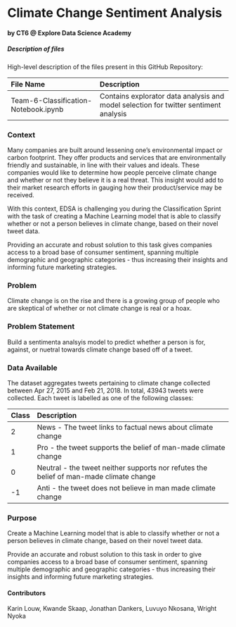 # Climate Change Sentiment Analysis
#### by CT6 @ Explore Data Science Academy 

##### Description of files

High-level description of the files present in this GitHub Repository:

| File Name                    | Description                                                                                                   |
| :--------------------------- | :------------------------------------------------------------------------------------------------------------ |
| Team-6-Classification-Notebook.ipynb                 | Contains explorator data analysis and model selection for twitter sentiment analysis   |



### Context
Many companies are built around lessening one’s environmental impact or carbon footprint. They offer products and services that are environmentally friendly and sustainable, in line with their values and ideals. These companies would like to determine how people perceive climate change and whether or not they believe it is a real threat. This insight would add to their market research efforts in gauging how their product/service may be received.

With this context, EDSA is challenging you during the Classification Sprint with the task of creating a Machine Learning model that is able to classify whether or not a person believes in climate change, based on their novel tweet data.

Providing an accurate and robust solution to this task gives companies access to a broad base of consumer sentiment, spanning multiple demographic and geographic categories - thus increasing their insights and informing future marketing strategies.

### Problem

Climate change is on the rise and there is a growing group of people who are skeptical of whether or not climate change is real or a hoax.

### Problem Statement

Build a sentimenta analsyis model to predict whether a person is for, against, or nuetral towards climate change based off of a tweet.

### Data Available

The dataset aggregates tweets pertaining to climate change collected between Apr 27, 2015 and Feb 21, 2018. In total, 43943 tweets were collected. Each tweet is labelled as one of the following classes:


| Class                    | Description                                                                                                   |
| :--------------------------- | :------------------------------------------------------------------------------------------------------------ |
| 2                 | News - The tweet links to factual news about climate change  |
| 1                 | Pro - the tweet supports the belief of man-made climate change   |
| 0                 | Neutral - the tweet neither supports nor refutes the belief of man-made climate change   |
| -1                 | Anti - the tweet does not believe in man made climate change   |

### Purpose

Create a Machine Learning model that is able to classify whether or not a person believes in climate change, based on their novel tweet data.

Provide an accurate and robust solution to this task in order to give companies access to a broad base of consumer sentiment, spanning multiple demographic and geographic categories - thus increasing their insights and informing future marketing strategies.

#### Contributors
Karin Louw,
Kwande Skaap,
Jonathan Dankers,
Luvuyo Nkosana,
Wright Nyoka
